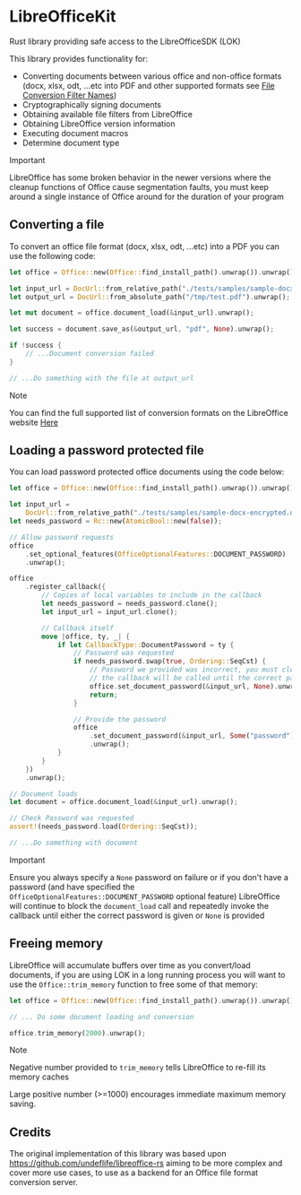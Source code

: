 # LibreOfficeKit

Rust library providing safe access to the LibreOfficeSDK (LOK)

This library provides functionality for:
- Converting documents between various office and non-office formats (docx, xlsx, odt, ...etc into PDF and other supported formats see [File Conversion Filter Names](https://help.libreoffice.org/latest/en-US/text/shared/guide/convertfilters.html))
- Cryptographically signing documents
- Obtaining available file filters from LibreOffice
- Obtaining LibreOffice version information
- Executing document macros
- Determine document type



> [!IMPORTANT]
>
> LibreOffice has some broken behavior in the newer versions where the cleanup
> functions of Office cause segmentation faults, you must keep around a single 
> instance of Office around for the duration of your program

## Converting a file

To convert an office file format (docx, xlsx, odt, ...etc) into a PDF you can use the following code:

```rust
let office = Office::new(Office::find_install_path().unwrap()).unwrap();

let input_url = DocUrl::from_relative_path("./tests/samples/sample-docx.docx").unwrap();
let output_url = DocUrl::from_absolute_path("/tmp/test.pdf").unwrap();

let mut document = office.document_load(&input_url).unwrap();

let success = document.save_as(&output_url, "pdf", None).unwrap();

if !success {
    // ...Document conversion failed
}

// ...Do something with the file at output_url

```

> [!NOTE]
>
> You can find the full supported list of conversion formats on the LibreOffice website
> [Here](https://help.libreoffice.org/latest/en-US/text/shared/guide/convertfilters.html)


## Loading a password protected file

You can load password protected office documents using the code below:

```rust
let office = Office::new(Office::find_install_path().unwrap()).unwrap();

let input_url =
    DocUrl::from_relative_path("./tests/samples/sample-docx-encrypted.docx").unwrap();
let needs_password = Rc::new(AtomicBool::new(false));

// Allow password requests
office
    .set_optional_features(OfficeOptionalFeatures::DOCUMENT_PASSWORD)
    .unwrap();

office
    .register_callback({
        // Copies of local variables to include in the callback
        let needs_password = needs_password.clone();
        let input_url = input_url.clone();

        // Callback itself
        move |office, ty, _| {
            if let CallbackType::DocumentPassword = ty {
                // Password was requested
                if needs_password.swap(true, Ordering::SeqCst) {
                    // Password we provided was incorrect, you must clear the password to prevent infinite callback loop
                    // the callback will be called until the correct password (Or None) is provided
                    office.set_document_password(&input_url, None).unwrap();
                    return;
                }

                // Provide the password
                office
                    .set_document_password(&input_url, Some("password"))
                    .unwrap();
            }
        }
    })
    .unwrap();

// Document loads
let document = office.document_load(&input_url).unwrap();

// Check Password was requested
assert!(needs_password.load(Ordering::SeqCst));

// ...Do something with document
```

> [!IMPORTANT]
>
> Ensure you always specify a `None` password on failure or if you don't have a password (and have specified the `OfficeOptionalFeatures::DOCUMENT_PASSWORD` optional feature) LibreOffice will continue to block the `document_load` call and repeatedly invoke the callback until either the correct password is given or `None` is provided

## Freeing memory

LibreOffice will accumulate buffers over time as you convert/load documents, if you are using LOK in a long running process you will want to use the `Office::trim_memory` function to free some of that memory:

```rust
let office = Office::new(Office::find_install_path().unwrap()).unwrap();

// ... Do some document loading and conversion 

office.trim_memory(2000).unwrap();
```

> [!NOTE]
> Negative number provided to `trim_memory` tells LibreOffice to re-fill its memory caches
>
> Large positive number (>=1000) encourages immediate maximum memory saving.

## Credits

The original implementation of this library was based upon https://github.com/undeflife/libreoffice-rs aiming to be more complex and cover more
use cases, to use as a backend for an Office file format conversion server. 
